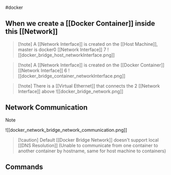 #docker 
## When we create a [[Docker Container]] inside this [[Network]]
>[!note] A [[Network Interface]] is created on the [[Host Machine]], master is docker0
>[[Network Interface]] 7
>![[docker_bridge_host_networkInterface.png]]

>[!note] A [[Network Interface]] is created on the [[Docker Container]]
>[[Network Interface]] 6
>![[docker_bridge_container_networkInterface.png]]

>[!note] There is a [[Virtual Ethernet]] that connects the 2 [[Network Interface]] above
>![[docker_bridge_network.png]]

## Network Communication
>[!note]
>![[docker_network_bridge_network_communication.png]]
>>[!caution] Default [[Docker Bridge Network]] doesn't support local [[DNS Resolution]] (Unable to communicate from one container to another container by hostname, same for host machine to containers)


## Commands
